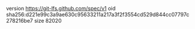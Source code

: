 version https://git-lfs.github.com/spec/v1
oid sha256:d221e99c3a9ae630c95633211a217a3f2f3554cd529d844cc07797c278216be7
size 82020
